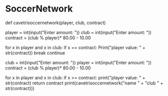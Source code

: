 # SoccerNetwork
def cavetrisoccernetwork(player, club, contract)

player = int(input("Enter amount: "))
club = int(input("Enter amount: "))
contract  = (club % player)* 80.00 - 10.00

for x in player and x in club:
 if x == contract:
 Print("player value: " + str(contract))
break
continue 

club = int(input("Enter amount: "))
player = int(input("Enter amount: "))
contract = (club % player)* 80.00 - 10.00

for x in player and x in club:
 if x >= contract:
 print("player value: " + str(contract)
return contract 
print(cavetrisoccernetwork("name " + "club " + str(contract)))
